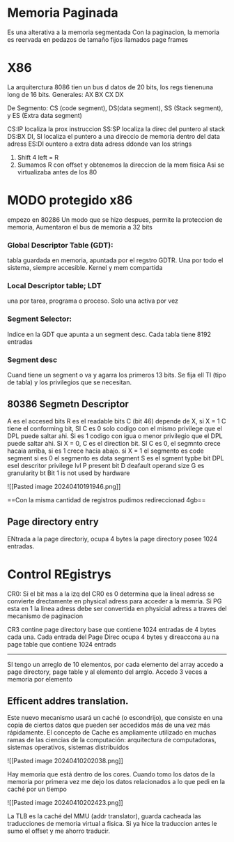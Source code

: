 # Memoria Paginada
Es una alterativa a la memoria segmentada 
Con la paginacion, la memoria es reervada en pedazos de tamaño fijos llamados page frames


# X86
La arquiterctura 8086 tien un bus d datos de 20 bits, los regs tienenuna long de 16 bits.
Generales: AX BX CX DX

De Segmento: CS (code segment), DS(data segment), SS (Stack segment), y ES (Extra data segment)

CS:IP localiza la prox instruccion
SS:SP localiza la direc del puntero al stack
DS:BX DI, SI localiza el puntero a una direccio  de memoria dentro del data adress
ES:DI ountero a extra data adress ddonde van los strings


1) Shift 4 left = R
2) Sumamos R con offset y obtenemos la direccion de la mem  fisica
Asi se virtualizaba antes de los 80

# MODO protegido x86
empezo en 80286
Un modo que se hizo despues, permite la proteccion de memoria,
Aumentaron el bus de memoria a 32 bits


### Global Descriptor Table (GDT):  
tabla guardada en memoria, apuntada por  el regstro GDTR. Una por todo el sistema, siempre accesible. Kernel y mem compartida

### Local Descriptor table; LDT
una por tarea, programa o proceso. Solo una activa por vez

### Segment Selector:
Indice en la GDT que apunta a un segment desc. Cada tabla tiene 8192 entradas

### Segment desc


Cuand tiene un segment o va y agarra los primeros 13 bits. Se fija ell TI (tipo de tabla) y los privilegios que se necesitan.



## 80386 Segmetn Descriptor
A es el accesed bits
R es el readable bits
C (bit 46) depende de X, si X = 1 C tiene el conforming bit, SI C es 0 solo codigo con el mismo privilege que el DPL puede saltar ahi. Si es 1 codigo con igua o menor privilegio que el DPL puede saltar ahi.
Si X = 0, C es el direction bit. SI C es 0, el segmnto crece hacaia arriba, si es 1 crece hacia abajo.
si X = 1 el segmento es code segment
si es 0 el segmento es data segment 
S es el sgment typbe bit 
DPL esel descritor privilege lvl
P present bit
D deafault operand size
G es granularity bt
Bit 1 is not used by hardware

![[Pasted image 20240410191946.png]]



==Con la misma cantidad de registros pudimos redireccionad 4gb==


## Page directory entry

ENtrada a la page directoriy, ocupa 4 bytes
la page directory posee 1024 entradas. 

# Control REgistrys
CR0: Si el bit mas a la izq del CR0 es 0 determina que la lineal adress se convierte drectamente en physical adress para acceder a la memria. Si PG esta en 1 la linea adress debe ser convertida en physicial adress a traves del mecanismo de paginacion

CR3 contine page directory base que contiene 1024 entradas de 4 bytes cada una. Cada entrada del Page Direc ocupa 4 bytes y direaccona au na page table que contiene 1024 entrads


---
SI tengo un arreglo de 10 elementos, por cada elemento del array accedo a page directory, page table y al elemento del arrglo. Accedo 3 veces a memoria por elemento 



## Efficent addres translation. 
Este nuevo mecanismo usará un caché (o escondrijo),
que consiste en una copia de ciertos datos que pueden
ser accedidos más de una vez más rápidamente.
El concepto de Cache es ampliamente utilizado en
muchas ramas de las ciencias de la computación:
arquitectura de computadoras, sistemas operativos,
sistemas distribuidos

![[Pasted image 20240410202038.png]]

Hay memoria que está dentro de los cores. Cuando tomo los datos de la memoria por primera vez me dejo los datos relacionados a lo que pedi en la caché por un tiempo

![[Pasted image 20240410202423.png]]

La TLB es la caché del MMU (addr translator), guarda cacheada las traducciones de memoria virtual a fisica. Si ya hice la traduccion antes le sumo el offset y me ahorro traducir.